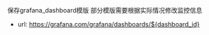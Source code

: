 保存grafana_dashboard模版
部分模版需要根据实际情况修改监控信息
- url: https://grafana.com/grafana/dashboards/${dashboard_id}

